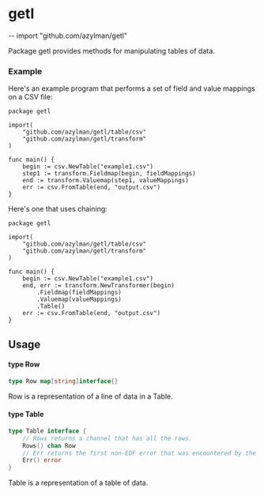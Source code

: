 # getl
--
    import "github.com/azylman/getl"

Package getl provides methods for manipulating tables of data.


### Example

Here's an example program that performs a set of field and value mappings on a
CSV file:

    package getl

    import(
    	"github.com/azylman/getl/table/csv"
    	"github.com/azylman/getl/transform"
    )

    func main() {
    	begin := csv.NewTable("example1.csv")
    	step1 := transform.Fieldmap(begin, fieldMappings)
    	end := transform.Valuemap(step1, valueMappings)
    	err := csv.FromTable(end, "output.csv")
    }

Here's one that uses chaining:

    package getl

    import(
    	"github.com/azylman/getl/table/csv"
    	"github.com/azylman/getl/transform"
    )

    func main() {
    	begin := csv.NewTable("example1.csv")
    	end, err := transform.NewTransformer(begin)
    		.Fieldmap(fieldMappings)
    		.Valuemap(valueMappings)
    		.Table()
    	err := csv.FromTable(end, "output.csv")
    }

## Usage

#### type Row

```go
type Row map[string]interface{}
```

Row is a representation of a line of data in a Table.

#### type Table

```go
type Table interface {
	// Rows returns a channel that has all the rows.
	Rows() chan Row
	// Err returns the first non-EOF error that was encountered by the Table.
	Err() error
}
```

Table is a representation of a table of data.
